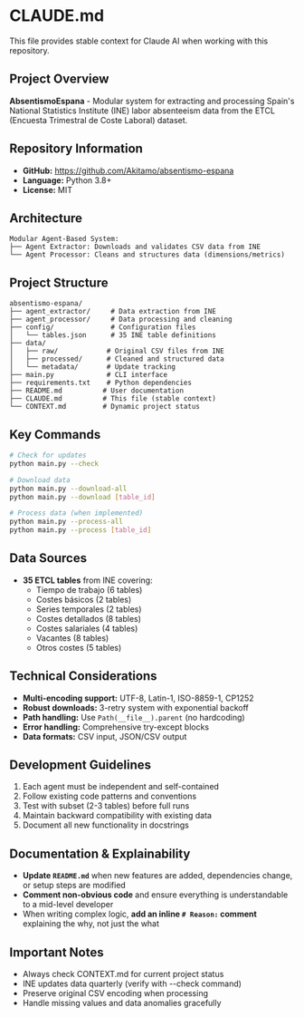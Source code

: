 # CLAUDE.md

This file provides stable context for Claude AI when working with this repository.

## Project Overview
**AbsentismoEspana** - Modular system for extracting and processing Spain's National Statistics Institute (INE) labor absenteeism data from the ETCL (Encuesta Trimestral de Coste Laboral) dataset.

## Repository Information
- **GitHub:** https://github.com/Akitamo/absentismo-espana
- **Language:** Python 3.8+
- **License:** MIT

## Architecture
```
Modular Agent-Based System:
├── Agent Extractor: Downloads and validates CSV data from INE
└── Agent Processor: Cleans and structures data (dimensions/metrics)
```

## Project Structure
```
absentismo-espana/
├── agent_extractor/     # Data extraction from INE
├── agent_processor/     # Data processing and cleaning
├── config/              # Configuration files
│   └── tables.json      # 35 INE table definitions
├── data/
│   ├── raw/            # Original CSV files from INE
│   ├── processed/      # Cleaned and structured data
│   └── metadata/       # Update tracking
├── main.py             # CLI interface
├── requirements.txt    # Python dependencies
├── README.md          # User documentation
├── CLAUDE.md          # This file (stable context)
└── CONTEXT.md         # Dynamic project status
```

## Key Commands
```bash
# Check for updates
python main.py --check

# Download data
python main.py --download-all
python main.py --download [table_id]

# Process data (when implemented)
python main.py --process-all
python main.py --process [table_id]
```

## Data Sources
- **35 ETCL tables** from INE covering:
  - Tiempo de trabajo (6 tables)
  - Costes básicos (2 tables)  
  - Series temporales (2 tables)
  - Costes detallados (8 tables)
  - Costes salariales (4 tables)
  - Vacantes (8 tables)
  - Otros costes (5 tables)

## Technical Considerations
- **Multi-encoding support:** UTF-8, Latin-1, ISO-8859-1, CP1252
- **Robust downloads:** 3-retry system with exponential backoff
- **Path handling:** Use `Path(__file__).parent` (no hardcoding)
- **Error handling:** Comprehensive try-except blocks
- **Data formats:** CSV input, JSON/CSV output

## Development Guidelines
1. Each agent must be independent and self-contained
2. Follow existing code patterns and conventions
3. Test with subset (2-3 tables) before full runs
4. Maintain backward compatibility with existing data
5. Document all new functionality in docstrings

## Documentation & Explainability
- **Update `README.md`** when new features are added, dependencies change, or setup steps are modified
- **Comment non-obvious code** and ensure everything is understandable to a mid-level developer
- When writing complex logic, **add an inline `# Reason:` comment** explaining the why, not just the what

## Important Notes
- Always check CONTEXT.md for current project status
- INE updates data quarterly (verify with --check command)
- Preserve original CSV encoding when processing
- Handle missing values and data anomalies gracefully